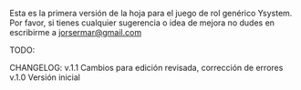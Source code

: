Esta es la primera versión de la hoja para el juego de rol genérico Ysystem. Por favor, si tienes cualquier sugerencia o idea de mejora no dudes en escribirme a jorsermar@gmail.com

TODO:

CHANGELOG:
v.1.1 Cambios para edición revisada, corrección de errores
v.1.0 Versi&oacute;n inicial